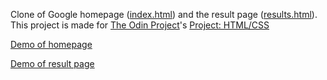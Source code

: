 Clone of Google homepage ([index.html](https://github.com/laniywh/the-odin-project/blob/master/web-development-101/google-homepage/index.html)) and the result page ([results.html](https://github.com/laniywh/the-odin-project/blob/master/web-development-101/google-homepage/results.html)). This project is made for [The Odin Project](http://theodinproject.com)'s [Project: HTML/CSS](http://www.theodinproject.com/web-development-101/html-css)

[Demo of homepage](https://cdn.rawgit.com/laniywh/the-odin-project/master/web-development-101/google-homepage/index.html)

[Demo of result page](https://cdn.rawgit.com/laniywh/the-odin-project/master/web-development-101/google-homepage/results.html)
